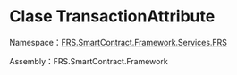 # Clase TransactionAttribute

Namespace：[FRS.SmartContract.Framework.Services.FRS](../FRS.md)

Assembly：FRS.SmartContract.Framework

